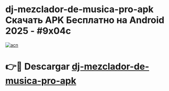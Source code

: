 # dj-mezclador-de-musica-pro-apk Скачать APK Бесплатно на Android 2025 - #9x04c

[![acn](https://github.com/user-attachments/assets/0f9c940e-d8b0-45ae-aac7-cd30a18b3e1c)](https://apps.freeplayer.one?title=dj-mezclador-de-musica-pro-apk&ref=9RF)

# 👉🔴 Descargar [dj-mezclador-de-musica-pro-apk](https://apps.freeplayer.one?title=dj-mezclador-de-musica-pro-apk&ref=9RF)